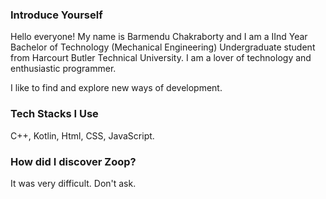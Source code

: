 ### Introduce Yourself  

Hello everyone! My name is Barmendu Chakraborty and I am a IInd Year Bachelor of Technology (Mechanical Engineering) Undergraduate student from Harcourt Butler Technical University. I am a lover of technology and enthusiastic programmer. 

I like to find and explore new ways of development.  

### Tech Stacks I Use

C++, Kotlin, Html, CSS, JavaScript.

### How did I discover Zoop?  

It was very difficult. Don't ask.